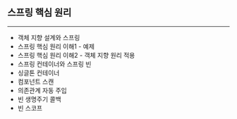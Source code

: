 ## 스프링 핵심 원리
---

- 객체 지향 설계와 스프링
- 스프링 핵심 원리 이해1 - 예제
- 스프링 핵심 원리 이해2 - 객체 지향 원리 적용
- 스프링 컨테이너와 스프링 빈
- 싱글톤 컨테이너
- 컴포넌트 스캔
- 의존관계 자동 주입
- 빈 생명주기 콜백
- 빈 스코프